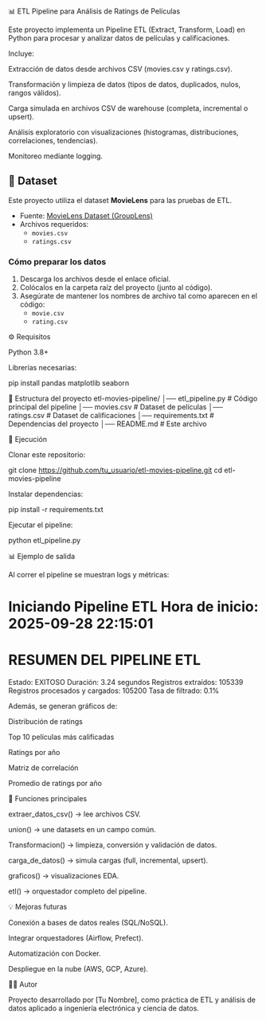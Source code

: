 📊 ETL Pipeline para Análisis de Ratings de Películas

Este proyecto implementa un Pipeline ETL (Extract, Transform, Load) en Python para procesar y analizar datos de películas y calificaciones.

Incluye:

Extracción de datos desde archivos CSV (movies.csv y ratings.csv).

Transformación y limpieza de datos (tipos de datos, duplicados, nulos, rangos válidos).

Carga simulada en archivos CSV de warehouse (completa, incremental o upsert).

Análisis exploratorio con visualizaciones (histogramas, distribuciones, correlaciones, tendencias).

Monitoreo mediante logging.

## 📂 Dataset

Este proyecto utiliza el dataset **MovieLens** para las pruebas de ETL.

- Fuente: [MovieLens Dataset (GroupLens)](https://www.kaggle.com/datasets/grouplens/movielens-20m-dataset)  
- Archivos requeridos:
  - `movies.csv`
  - `ratings.csv`

### Cómo preparar los datos
1. Descarga los archivos desde el enlace oficial.
2. Colócalos en la carpeta raíz del proyecto (junto al código).
3. Asegúrate de mantener los nombres de archivo tal como aparecen en el código:
   - `movie.csv`
   - `rating.csv`


⚙️ Requisitos

Python 3.8+

Librerías necesarias:

pip install pandas matplotlib seaborn

📂 Estructura del proyecto
etl-movies-pipeline/
│── etl_pipeline.py        # Código principal del pipeline
│── movies.csv             # Dataset de películas
│── ratings.csv            # Dataset de calificaciones
│── requirements.txt       # Dependencias del proyecto
│── README.md              # Este archivo

🚀 Ejecución

Clonar este repositorio:

git clone https://github.com/tu_usuario/etl-movies-pipeline.git
cd etl-movies-pipeline


Instalar dependencias:

pip install -r requirements.txt


Ejecutar el pipeline:

python etl_pipeline.py

📊 Ejemplo de salida

Al correr el pipeline se muestran logs y métricas:

Iniciando Pipeline ETL
Hora de inicio: 2025-09-28 22:15:01
==================================================
RESUMEN DEL PIPELINE ETL
==================================================
Estado: EXITOSO
Duración: 3.24 segundos
Registros extraídos: 105339
Registros procesados y cargados: 105200
Tasa de filtrado: 0.1%


Además, se generan gráficos de:

Distribución de ratings

Top 10 películas más calificadas

Ratings por año

Matriz de correlación

Promedio de ratings por año

🔧 Funciones principales

extraer_datos_csv() → lee archivos CSV.

union() → une datasets en un campo común.

Transformacion() → limpieza, conversión y validación de datos.

carga_de_datos() → simula cargas (full, incremental, upsert).

graficos() → visualizaciones EDA.

etl() → orquestador completo del pipeline.

💡 Mejoras futuras

Conexión a bases de datos reales (SQL/NoSQL).

Integrar orquestadores (Airflow, Prefect).

Automatización con Docker.

Despliegue en la nube (AWS, GCP, Azure).

👨‍💻 Autor

Proyecto desarrollado por [Tu Nombre], como práctica de ETL y análisis de datos aplicado a ingeniería electrónica y ciencia de datos.